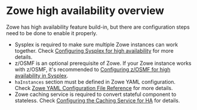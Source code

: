 # Zowe high availability overview

Zowe has high availability feature build-in, but there are configuration steps need to be done to enable it properly.

- Sysplex is required to make sure multiple Zowe instances can work together. Check [Configuring Sysplex for high availability](./configure-sysplex) for more details.
- z/OSMF is an optional prerequisite of Zowe. If your Zowe instance works with z/OSMF, it's recommended to [Configuring z/OSMF for high availability in Sysplex](./systemrequirements-zosmf-ha).
- `haInstances` section must be defined in Zowe YAML configuration. Check [Zowe YAML Configuration File Reference](../appendix/zowe-yaml-configuration.md) for more details.
- Zowe caching service is required to convert stateful component to stateless. Check [Configuring the Caching Service for HA](./configure-caching-service-ha) for details.
